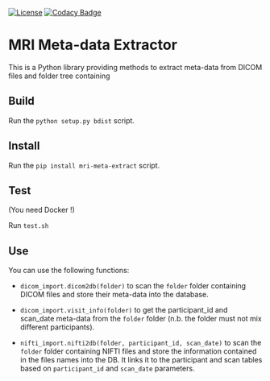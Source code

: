[![License](https://img.shields.io/badge/license-Apache--2.0-blue.svg)](https://github.com/LREN-CHUV/airflow-imaging-plugins/blob/master/LICENSE) [![Codacy Badge](https://api.codacy.com/project/badge/Grade/4547fb5d1e464e4087640e046893576a)](https://www.codacy.com/app/mirco-nasuti/mri-meta-extract?utm_source=github.com&amp;utm_medium=referral&amp;utm_content=LREN-CHUV/mri-meta-extract&amp;utm_campaign=Badge_Grade)

# MRI Meta-data Extractor

This is a Python library providing methods to extract meta-data from DICOM files and folder tree containing

## Build

Run the `python setup.py bdist` script.

## Install

Run the `pip install mri-meta-extract` script.

## Test
(You need Docker !)

Run `test.sh`

## Use

You can use the following functions:

* `dicom_import.dicom2db(folder)` to scan the `folder` folder containing DICOM files and store their meta-data into the 
database.

* `dicom_import.visit_info(folder)` to get the participant_id and scan_date meta-data from the `folder` folder (n.b. the
folder must not mix different participants).

* `nifti_import.nifti2db(folder, participant_id, scan_date)` to scan the `folder` folder containing NIFTI files and
store the information contained in the files names into the DB. It links it to the participant and scan tables based on 
`participant_id` and `scan_date` parameters.
